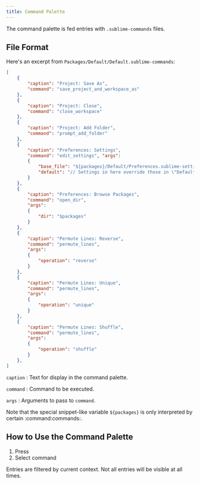 ```yaml
---
title: Command Palette
---
```


The command palette is fed entries with `.sublime-commands` files.

## File Format

Here's an excerpt from `Packages/Default/Default.sublime-commands`:

```json
[
    {
        "caption": "Project: Save As",
        "command": "save_project_and_workspace_as"
    },
    {
        "caption": "Project: Close",
        "command": "close_workspace"
    },
    {
        "caption": "Project: Add Folder",
        "command": "prompt_add_folder"
    },
    {
        "caption": "Preferences: Settings",
        "command": "edit_settings", "args":
        {
            "base_file": "${packages}/Default/Preferences.sublime-settings",
            "default": "// Settings in here override those in \"Default/Preferences.sublime-settings\",\n// and are overridden in turn by syntax-specific settings.\n{\n\t$0\n}\n"
        }
    },
    {
        "caption": "Preferences: Browse Packages",
        "command": "open_dir",
        "args":
        {
            "dir": "$packages"
        }
    },
    {
        "caption": "Permute Lines: Reverse",
        "command": "permute_lines",
        "args":
        {
            "operation": "reverse"
        }
    },
    {
        "caption": "Permute Lines: Unique",
        "command": "permute_lines",
        "args":
        {
            "operation": "unique"
        }
    },
    {
        "caption": "Permute Lines: Shuffle",
        "command": "permute_lines",
        "args":
        {
            "operation": "shuffle"
        }
    },
]
```

`caption`
: Text for display in the command palette.

`command`
: Command to be executed.

`args`
: Arguments to pass to `command`.

  Note that the special snippet-like variable `${packages}` is only interpreted
  by certain :command:commands:.

## How to Use the Command Palette

1. Press <Key k="ctrl+shift+p" />
1. Select command

Entries are filtered by current context. Not all entries will be visible at all
times.
